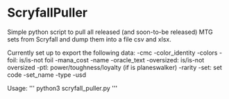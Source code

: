 # ScryfallPuller
Simple python script to pull all released (and soon-to-be released) MTG sets from Scryfall and dump them into a file csv and xlsx.

Currently set up to export the following data:
-cmc
-color_identity
-colors
-foil: is/is-not foil
-mana_cost
-name
-oracle_text
-oversized: is/is-not oversized
-ptl: power/toughness/loyalty (if is planeswalker)
-rarity
-set: set code
-set_name
-type
-usd


Usage:
'''
python3 scryfall_puller.py
'''
